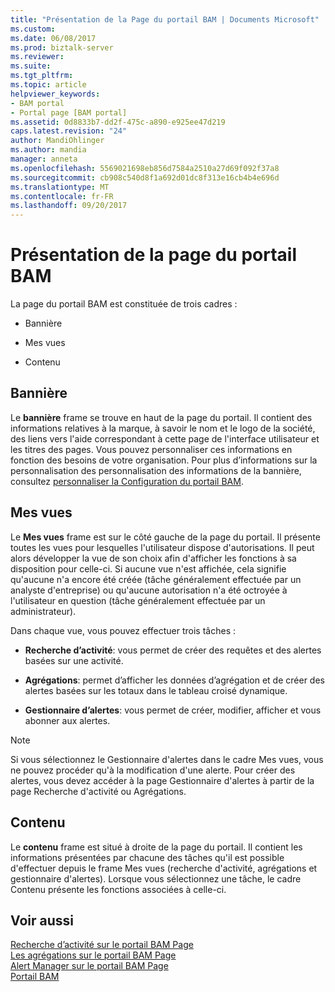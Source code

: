 ```yaml
---
title: "Présentation de la Page du portail BAM | Documents Microsoft"
ms.custom: 
ms.date: 06/08/2017
ms.prod: biztalk-server
ms.reviewer: 
ms.suite: 
ms.tgt_pltfrm: 
ms.topic: article
helpviewer_keywords:
- BAM portal
- Portal page [BAM portal]
ms.assetid: 0d8833b7-dd2f-475c-a890-e925ee47d219
caps.latest.revision: "24"
author: MandiOhlinger
ms.author: mandia
manager: anneta
ms.openlocfilehash: 5569021698eb856d7584a2510a27d69f092f37a8
ms.sourcegitcommit: cb908c540d8f1a692d01dc8f313e16cb4b4e696d
ms.translationtype: MT
ms.contentlocale: fr-FR
ms.lasthandoff: 09/20/2017
---
```

# <a name="bam-portal-page-layout"></a>Présentation de la page du portail BAM
La page du portail BAM est constituée de trois cadres :  
  
-   Bannière  
  
-   Mes vues  
  
-   Contenu  
  
## <a name="banner"></a>Bannière  
 Le **bannière** frame se trouve en haut de la page du portail. Il contient des informations relatives à la marque, à savoir le nom et le logo de la société, des liens vers l'aide correspondant à cette page de l'interface utilisateur et les titres des pages. Vous pouvez personnaliser ces informations en fonction des besoins de votre organisation. Pour plus d’informations sur la personnalisation des personnalisation des informations de la bannière, consultez [personnaliser la Configuration du portail BAM](../core/customizing-the-bam-portal-configuration.md).  
  
## <a name="my-views"></a>Mes vues  
 Le **Mes vues** frame est sur le côté gauche de la page du portail. Il présente toutes les vues pour lesquelles l'utilisateur dispose d'autorisations. Il peut alors développer la vue de son choix afin d'afficher les fonctions à sa disposition pour celle-ci. Si aucune vue n'est affichée, cela signifie qu'aucune n'a encore été créée (tâche généralement effectuée par un analyste d'entreprise) ou qu'aucune autorisation n'a été octroyée à l'utilisateur en question (tâche généralement effectuée par un administrateur).  
  
 Dans chaque vue, vous pouvez effectuer trois tâches :  
  
-   **Recherche d’activité**: vous permet de créer des requêtes et des alertes basées sur une activité.  
  
-   **Agrégations**: permet d’afficher les données d’agrégation et de créer des alertes basées sur les totaux dans le tableau croisé dynamique.  
  
-   **Gestionnaire d’alertes**: vous permet de créer, modifier, afficher et vous abonner aux alertes.  
  
> [!NOTE]
>  Si vous sélectionnez le Gestionnaire d'alertes dans le cadre Mes vues, vous ne pouvez procéder qu'à la modification d'une alerte. Pour créer des alertes, vous devez accéder à la page Gestionnaire d'alertes à partir de la page Recherche d'activité ou Agrégations.  
  
## <a name="content"></a>Contenu  
 Le **contenu** frame est situé à droite de la page du portail. Il contient les informations présentées par chacune des tâches qu'il est possible d'effectuer depuis le frame Mes vues (recherche d'activité, agrégations et gestionnaire d'alertes). Lorsque vous sélectionnez une tâche, le cadre Contenu présente les fonctions associées à celle-ci.  
  
## <a name="see-also"></a>Voir aussi  
 [Recherche d’activité sur le portail BAM Page](../core/activity-search-on-the-bam-portal-page.md)   
 [Les agrégations sur le portail BAM Page](../core/aggregations-on-the-bam-portal-page.md)   
 [Alert Manager sur le portail BAM Page](../core/alert-manager-on-the-bam-portal-page.md)   
 [Portail BAM](../core/bam-portal.md)